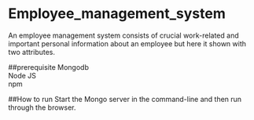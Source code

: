 # Employee_management_system
An employee management system consists of crucial work-related and important personal information about an employee but here it shown with two attributes.

##prerequisite
Mongodb<br>
Node JS<br>
npm<br>

##How to run
Start the Mongo server in the command-line and then run through the browser.

